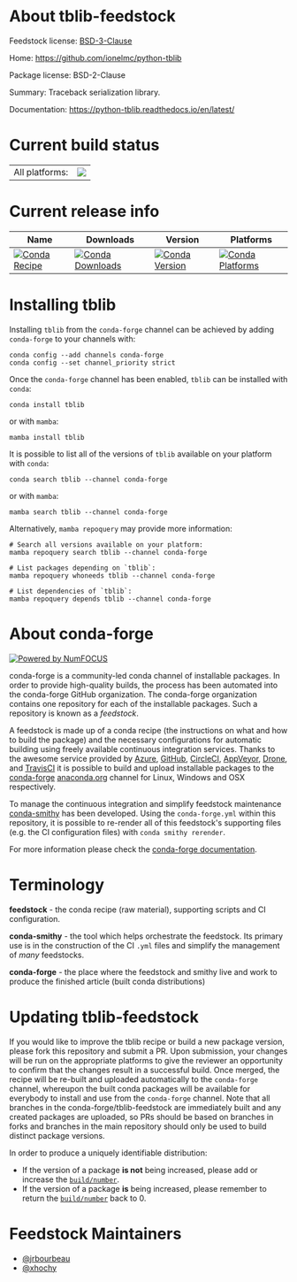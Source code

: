 About tblib-feedstock
=====================

Feedstock license: [BSD-3-Clause](https://github.com/conda-forge/tblib-feedstock/blob/main/LICENSE.txt)

Home: https://github.com/ionelmc/python-tblib

Package license: BSD-2-Clause

Summary: Traceback serialization library.

Documentation: https://python-tblib.readthedocs.io/en/latest/

Current build status
====================


<table><tr><td>All platforms:</td>
    <td>
      <a href="https://dev.azure.com/conda-forge/feedstock-builds/_build/latest?definitionId=4380&branchName=main">
        <img src="https://dev.azure.com/conda-forge/feedstock-builds/_apis/build/status/tblib-feedstock?branchName=main">
      </a>
    </td>
  </tr>
</table>

Current release info
====================

| Name | Downloads | Version | Platforms |
| --- | --- | --- | --- |
| [![Conda Recipe](https://img.shields.io/badge/recipe-tblib-green.svg)](https://anaconda.org/conda-forge/tblib) | [![Conda Downloads](https://img.shields.io/conda/dn/conda-forge/tblib.svg)](https://anaconda.org/conda-forge/tblib) | [![Conda Version](https://img.shields.io/conda/vn/conda-forge/tblib.svg)](https://anaconda.org/conda-forge/tblib) | [![Conda Platforms](https://img.shields.io/conda/pn/conda-forge/tblib.svg)](https://anaconda.org/conda-forge/tblib) |

Installing tblib
================

Installing `tblib` from the `conda-forge` channel can be achieved by adding `conda-forge` to your channels with:

```
conda config --add channels conda-forge
conda config --set channel_priority strict
```

Once the `conda-forge` channel has been enabled, `tblib` can be installed with `conda`:

```
conda install tblib
```

or with `mamba`:

```
mamba install tblib
```

It is possible to list all of the versions of `tblib` available on your platform with `conda`:

```
conda search tblib --channel conda-forge
```

or with `mamba`:

```
mamba search tblib --channel conda-forge
```

Alternatively, `mamba repoquery` may provide more information:

```
# Search all versions available on your platform:
mamba repoquery search tblib --channel conda-forge

# List packages depending on `tblib`:
mamba repoquery whoneeds tblib --channel conda-forge

# List dependencies of `tblib`:
mamba repoquery depends tblib --channel conda-forge
```


About conda-forge
=================

[![Powered by
NumFOCUS](https://img.shields.io/badge/powered%20by-NumFOCUS-orange.svg?style=flat&colorA=E1523D&colorB=007D8A)](https://numfocus.org)

conda-forge is a community-led conda channel of installable packages.
In order to provide high-quality builds, the process has been automated into the
conda-forge GitHub organization. The conda-forge organization contains one repository
for each of the installable packages. Such a repository is known as a *feedstock*.

A feedstock is made up of a conda recipe (the instructions on what and how to build
the package) and the necessary configurations for automatic building using freely
available continuous integration services. Thanks to the awesome service provided by
[Azure](https://azure.microsoft.com/en-us/services/devops/), [GitHub](https://github.com/),
[CircleCI](https://circleci.com/), [AppVeyor](https://www.appveyor.com/),
[Drone](https://cloud.drone.io/welcome), and [TravisCI](https://travis-ci.com/)
it is possible to build and upload installable packages to the
[conda-forge](https://anaconda.org/conda-forge) [anaconda.org](https://anaconda.org/)
channel for Linux, Windows and OSX respectively.

To manage the continuous integration and simplify feedstock maintenance
[conda-smithy](https://github.com/conda-forge/conda-smithy) has been developed.
Using the ``conda-forge.yml`` within this repository, it is possible to re-render all of
this feedstock's supporting files (e.g. the CI configuration files) with ``conda smithy rerender``.

For more information please check the [conda-forge documentation](https://conda-forge.org/docs/).

Terminology
===========

**feedstock** - the conda recipe (raw material), supporting scripts and CI configuration.

**conda-smithy** - the tool which helps orchestrate the feedstock.
                   Its primary use is in the construction of the CI ``.yml`` files
                   and simplify the management of *many* feedstocks.

**conda-forge** - the place where the feedstock and smithy live and work to
                  produce the finished article (built conda distributions)


Updating tblib-feedstock
========================

If you would like to improve the tblib recipe or build a new
package version, please fork this repository and submit a PR. Upon submission,
your changes will be run on the appropriate platforms to give the reviewer an
opportunity to confirm that the changes result in a successful build. Once
merged, the recipe will be re-built and uploaded automatically to the
`conda-forge` channel, whereupon the built conda packages will be available for
everybody to install and use from the `conda-forge` channel.
Note that all branches in the conda-forge/tblib-feedstock are
immediately built and any created packages are uploaded, so PRs should be based
on branches in forks and branches in the main repository should only be used to
build distinct package versions.

In order to produce a uniquely identifiable distribution:
 * If the version of a package **is not** being increased, please add or increase
   the [``build/number``](https://docs.conda.io/projects/conda-build/en/latest/resources/define-metadata.html#build-number-and-string).
 * If the version of a package **is** being increased, please remember to return
   the [``build/number``](https://docs.conda.io/projects/conda-build/en/latest/resources/define-metadata.html#build-number-and-string)
   back to 0.

Feedstock Maintainers
=====================

* [@jrbourbeau](https://github.com/jrbourbeau/)
* [@xhochy](https://github.com/xhochy/)

